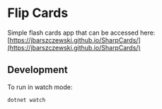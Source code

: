 # Flip Cards

Simple flash cards app that can be accessed here:
[https://jbarszczewski.github.io/SharpCards/](https://jbarszczewski.github.io/SharpCards/)

## Development

To run  in watch mode:

```dotnet watch```